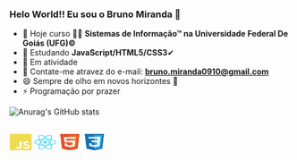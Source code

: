 ### Helo World!! Eu sou o Bruno Miranda 👋


- 🔭 Hoje curso 🐱‍👤 **Sistemas de Informação™ na Universidade Federal De Goiás (UFG)©**
- 🔆 Estudando **JavaScript/HTML5/CSS3**✔
- 🔱 Em atividade
- 💬 Contate-me atravez do e-mail: **bruno.miranda0910@gmail.com**
- 😄 Sempre de olho em novos horizontes 👀
- ⚡ Programação por prazer

![Anurag's GitHub stats](https://github-readme-stats.vercel.app/api?username=Brunomir4nd4&show_icons=true&bg_color=02111f)

<div style="display: inline_block"><br>
  <img align="center" alt="Rafa-Js" height="30" width="40" src="https://raw.githubusercontent.com/devicons/devicon/master/icons/javascript/javascript-plain.svg">
  <img align="center" alt="Rafa-React" height="30" width="40" src="https://raw.githubusercontent.com/devicons/devicon/master/icons/react/react-original.svg">
  <img align="center" alt="Rafa-HTML" height="30" width="40" src="https://raw.githubusercontent.com/devicons/devicon/master/icons/html5/html5-original.svg">
  <img align="center" alt="Rafa-CSS" height="30" width="40" src="https://raw.githubusercontent.com/devicons/devicon/master/icons/css3/css3-original.svg">
</div>
